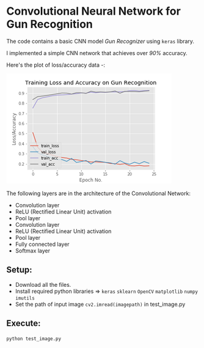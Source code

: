 # Convolutional Neural Network for Gun Recognition

The code contains a basic CNN model *Gun Recognizer* using `keras` library.

I implemented a simple CNN network that achieves over *90%* accuracy.

Here's the plot of loss/accuracy data -:

![Screenshot](model_performance.png)

The following layers are in the architecture of the Convolutional Network:
- Convolution layer
- ReLU (Rectified Linear Unit) activation 
- Pool layer
- Convolution layer
- ReLU (Rectified Linear Unit) activation 
- Pool layer
- Fully connected layer
- Softmax layer

## Setup:
- Download all the files.
- Install required python libraries => `keras` `sklearn` `OpenCV` `matplotlib` `numpy` `imutils`
- Set the path of input image `cv2.imread(imagepath)` in test_image.py


## Execute:
`python test_image.py`
